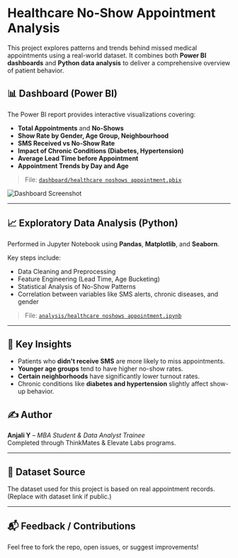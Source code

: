 # Healthcare No-Show Appointment Analysis

This project explores patterns and trends behind missed medical appointments using a real-world dataset. It combines both **Power BI dashboards** and **Python data analysis** to deliver a comprehensive overview of patient behavior.

## 📊 Dashboard (Power BI)

The Power BI report provides interactive visualizations covering:

- **Total Appointments** and **No-Shows**
- **Show Rate by Gender, Age Group, Neighbourhood**
- **SMS Received vs No-Show Rate**
- **Impact of Chronic Conditions (Diabetes, Hypertension)**
- **Average Lead Time before Appointment**
- **Appointment Trends by Day and Age**

> File: [`dashboard/healthcare noshows appointment.pbix`](dashboard/healthcare%20noshows%20appointment.pbix)

![Dashboard Screenshot](screenshots/ssc1.png)

---

## 📈 Exploratory Data Analysis (Python)

Performed in Jupyter Notebook using **Pandas**, **Matplotlib**, and **Seaborn**.

Key steps include:

- Data Cleaning and Preprocessing
- Feature Engineering (Lead Time, Age Bucketing)
- Statistical Analysis of No-Show Patterns
- Correlation between variables like SMS alerts, chronic diseases, and gender

> File: [`analysis/healthcare noshows appointment.ipynb`](analysis/healthcare%20noshows%20appointment.ipynb)

---

## 🧠 Key Insights

- Patients who **didn't receive SMS** are more likely to miss appointments.
- **Younger age groups** tend to have higher no-show rates.
- **Certain neighborhoods** have significantly lower turnout rates.
- Chronic conditions like **diabetes and hypertension** slightly affect show-up behavior.


## ✍️ Author

**Anjali Y** – *MBA Student & Data Analyst Trainee*  
Completed through ThinkMates & Elevate Labs programs.

---

## 📌 Dataset Source

The dataset used for this project is based on real appointment records. (Replace with dataset link if public.)

---

## 📬 Feedback / Contributions

Feel free to fork the repo, open issues, or suggest improvements!



